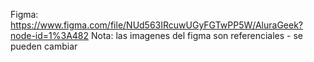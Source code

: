 Figma: https://www.figma.com/file/NUd563IRcuwUGyFGTwPP5W/AluraGeek?node-id=1%3A482
Nota: las imagenes del figma son referenciales - se pueden cambiar